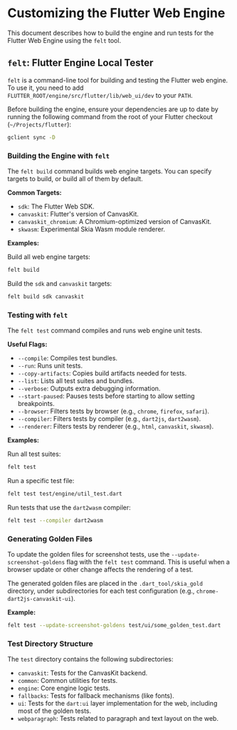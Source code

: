 # Customizing the Flutter Web Engine

This document describes how to build the engine and run tests for the Flutter Web Engine using the `felt` tool.

## `felt`: Flutter Engine Local Tester

`felt` is a command-line tool for building and testing the Flutter web engine. To use it, you need to add `FLUTTER_ROOT/engine/src/flutter/lib/web_ui/dev` to your `PATH`.

Before building the engine, ensure your dependencies are up to date by running the following command from the root of your Flutter checkout (`~/Projects/flutter`):

```bash
gclient sync -D
```

### Building the Engine with `felt`

The `felt build` command builds web engine targets. You can specify targets to build, or build all of them by default.

**Common Targets:**

*   `sdk`: The Flutter Web SDK.
*   `canvaskit`: Flutter's version of CanvasKit.
*   `canvaskit_chromium`: A Chromium-optimized version of CanvasKit.
*   `skwasm`: Experimental Skia Wasm module renderer.

**Examples:**

Build all web engine targets:

```bash
felt build
```

Build the `sdk` and `canvaskit` targets:

```bash
felt build sdk canvaskit
```

### Testing with `felt`

The `felt test` command compiles and runs web engine unit tests.

**Useful Flags:**

*   `--compile`: Compiles test bundles.
*   `--run`: Runs unit tests.
*   `--copy-artifacts`: Copies build artifacts needed for tests.
*   `--list`: Lists all test suites and bundles.
*   `--verbose`: Outputs extra debugging information.
*   `--start-paused`: Pauses tests before starting to allow setting breakpoints.
*   `--browser`: Filters tests by browser (e.g., `chrome`, `firefox`, `safari`).
*   `--compiler`: Filters tests by compiler (e.g., `dart2js`, `dart2wasm`).
*   `--renderer`: Filters tests by renderer (e.g., `html`, `canvaskit`, `skwasm`).

**Examples:**

Run all test suites:

```bash
felt test
```

Run a specific test file:

```bash
felt test test/engine/util_test.dart
```

Run tests that use the `dart2wasm` compiler:

```bash
felt test --compiler dart2wasm
```

### Generating Golden Files

To update the golden files for screenshot tests, use the `--update-screenshot-goldens` flag with the `felt test` command. This is useful when a browser update or other change affects the rendering of a test.

The generated golden files are placed in the `.dart_tool/skia_gold` directory, under subdirectories for each test configuration (e.g., `chrome-dart2js-canvaskit-ui`).

**Example:**

```bash
felt test --update-screenshot-goldens test/ui/some_golden_test.dart
```

### Test Directory Structure

The `test` directory contains the following subdirectories:

*   `canvaskit`: Tests for the CanvasKit backend.
*   `common`: Common utilities for tests.
*   `engine`: Core engine logic tests.
*   `fallbacks`: Tests for fallback mechanisms (like fonts).
*   `ui`: Tests for the `dart:ui` layer implementation for the web, including most of the golden tests.
*   `webparagraph`: Tests related to paragraph and text layout on the web.
